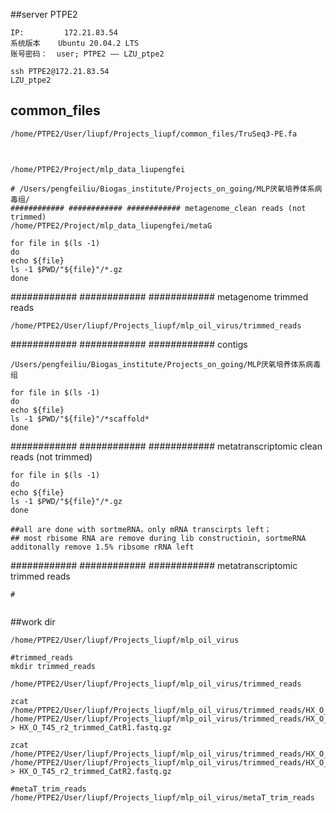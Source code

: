 ##server PTPE2
```
IP:         172.21.83.54
系统版本    Ubuntu 20.04.2 LTS
账号密码：  user; PTPE2 —— LZU_ptpe2

ssh PTPE2@172.21.83.54
LZU_ptpe2

```

## common_files
```
/home/PTPE2/User/liupf/Projects_liupf/common_files/TruSeq3-PE.fa


```


##
```
/home/PTPE2/Project/mlp_data_liupengfei

# /Users/pengfeiliu/Biogas_institute/Projects_on_going/MLP厌氧培养体系病毒组/
############ ############ ############ metagenome_clean reads (not trimmed)
/home/PTPE2/Project/mlp_data_liupengfei/metaG

for file in $(ls -1)
do
echo ${file}
ls -1 $PWD/"${file}"/*.gz
done
```
############ ############ ############ metagenome trimmed reads
```
/home/PTPE2/User/liupf/Projects_liupf/mlp_oil_virus/trimmed_reads

```

############ ############ ############ contigs
```
/Users/pengfeiliu/Biogas_institute/Projects_on_going/MLP厌氧培养体系病毒组

for file in $(ls -1)
do
echo ${file}
ls -1 $PWD/"${file}"/*scaffold*
done
```


############ ############ ############ metatranscriptomic clean reads (not trimmed)
```
for file in $(ls -1)
do
echo ${file}
ls -1 $PWD/"${file}"/*.gz
done

##all are done with sortmeRNA，only mRNA transcirpts left；
## most rbisome RNA are remove during lib constructioin, sortmeRNA additonally remove 1.5% ribsome rRNA left

```

############ ############ ############ metatranscriptomic trimmed reads
```
#


```

##work dir
```
/home/PTPE2/User/liupf/Projects_liupf/mlp_oil_virus

#trimmed_reads
mkdir trimmed_reads

/home/PTPE2/User/liupf/Projects_liupf/mlp_oil_virus/trimmed_reads

zcat /home/PTPE2/User/liupf/Projects_liupf/mlp_oil_virus/trimmed_reads/HX_O_T45_r1_trimmed_R1.fastq.gz /home/PTPE2/User/liupf/Projects_liupf/mlp_oil_virus/trimmed_reads/HX_O_T45_r2_trimmed_R1.fastq.gz > HX_O_T45_r2_trimmed_CatR1.fastq.gz

zcat /home/PTPE2/User/liupf/Projects_liupf/mlp_oil_virus/trimmed_reads/HX_O_T45_r1_trimmed_R2.fastq.gz /home/PTPE2/User/liupf/Projects_liupf/mlp_oil_virus/trimmed_reads/HX_O_T45_r2_trimmed_R2.fastq.gz > HX_O_T45_r2_trimmed_CatR2.fastq.gz

#metaT_trim_reads
/home/PTPE2/User/liupf/Projects_liupf/mlp_oil_virus/metaT_trim_reads

```
